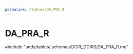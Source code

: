 ```yaml
---
permalink: /tables/DA_PRA_R
---
```

# DA\_PRA\_R
<!-- SPDX-License-Identifier: MPL-2.0 -->

<!-- ATTENTION : Ne pas supprimer ou modifier la ligne ci-dessous -->
#include "snds/tables/.schemas/DCIR_DCIRS/DA_PRA_R.md"
<!-- ATTENTION : Ne pas supprimer ou modifier la ligne ci-dessus -->
